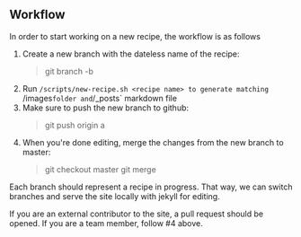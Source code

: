 ## Workflow
In order to start working on a new recipe, the workflow is as follows

1. Create a new branch with the dateless name of the recipe:
   > git branch -b <recipe name>
2. Run `/scripts/new-recipe.sh <recipe name> to generate matching `/images` folder
   and `/\_posts` markdown file
3. Make sure to push the new branch to github:
   > git push origin <recipe name>a
4. When you're done editing, merge the changes from the new branch to master:
   > git checkout master
   > git merge <recipe name>

Each branch should represent a recipe in progress. That way, we can switch
branches and serve the site locally with jekyll for editing.

If you are an external contributor to the site, a pull request should be opened.
If you are a team member, follow #4 above.
